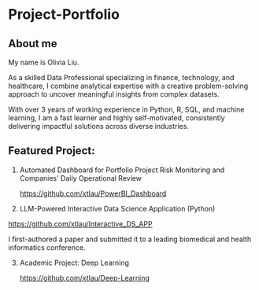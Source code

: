 # Project-Portfolio

## About me
My name is Olivia Liu. 

As a skilled Data Professional specializing in finance, technology, and healthcare, I combine analytical expertise with a creative problem-solving approach to uncover meaningful insights from complex datasets. 

With over 3 years of working experience in Python, R, SQL, and machine learning, I am a fast learner and highly self-motivated, consistently delivering impactful solutions across diverse industries.


## Featured Project:

1. Automated Dashboard for Portfolio Project Risk Monitoring and Companies' Daily Operational Review

   https://github.com/xtlau/PowerBI_Dashboard

2.  LLM-Powered Interactive Data Science Application (Python)

   https://github.com/xtlau/Interactive_DS_APP

   I first-authored a paper and submitted it to a leading biomedical and health informatics conference.

3. Academic Project: Deep Learning

   https://github.com/xtlau/Deep-Learning
